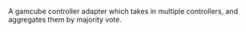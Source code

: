 A gamcube controller adapter which takes in multiple controllers, and aggregates them by majority vote.
